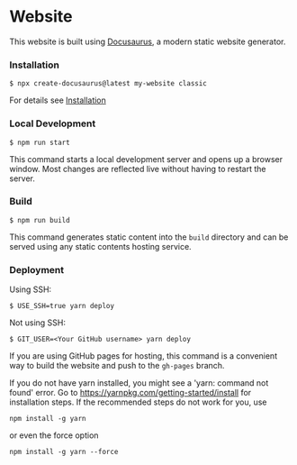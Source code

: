 # Website

This website is built using [Docusaurus](https://docusaurus.io/), a modern static website generator.

### Installation

```
$ npx create-docusaurus@latest my-website classic
```

For details see [Installation](https://docusaurus.io/docs/installation)

### Local Development

```
$ npm run start
```

This command starts a local development server and opens up a browser window. Most changes are reflected live without having to restart the server.

### Build

```
$ npm run build
```

This command generates static content into the `build` directory and can be served using any static contents hosting service.

### Deployment

Using SSH:

```
$ USE_SSH=true yarn deploy
```

Not using SSH:

```
$ GIT_USER=<Your GitHub username> yarn deploy
```

If you are using GitHub pages for hosting, this command is a convenient way to build the website and push to the `gh-pages` branch.

If you do not have yarn installed, you might see a 'yarn: command not found' error. 
Go to https://yarnpkg.com/getting-started/install for installation steps. 
If the recommended steps do not work for you, use 

```
npm install -g yarn 
```

or even the force option

```
npm install -g yarn --force
```